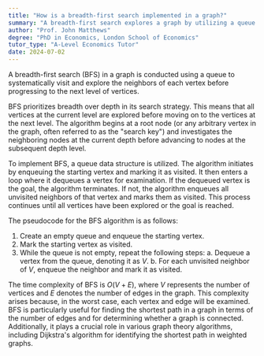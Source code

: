 ```yaml
---
title: "How is a breadth-first search implemented in a graph?"
summary: "A breadth-first search explores a graph by utilizing a queue to visit each vertex's neighbors before advancing to the next level, ensuring systematic exploration of all connected nodes."
author: "Prof. John Matthews"
degree: "PhD in Economics, London School of Economics"
tutor_type: "A-Level Economics Tutor"
date: 2024-07-02
---
```


A breadth-first search (BFS) in a graph is conducted using a queue to systematically visit and explore the neighbors of each vertex before progressing to the next level of vertices.

BFS prioritizes breadth over depth in its search strategy. This means that all vertices at the current level are explored before moving on to the vertices at the next level. The algorithm begins at a root node (or any arbitrary vertex in the graph, often referred to as the "search key") and investigates the neighboring nodes at the current depth before advancing to nodes at the subsequent depth level.

To implement BFS, a queue data structure is utilized. The algorithm initiates by enqueuing the starting vertex and marking it as visited. It then enters a loop where it dequeues a vertex for examination. If the dequeued vertex is the goal, the algorithm terminates. If not, the algorithm enqueues all unvisited neighbors of that vertex and marks them as visited. This process continues until all vertices have been explored or the goal is reached.

The pseudocode for the BFS algorithm is as follows:

1. Create an empty queue and enqueue the starting vertex.
2. Mark the starting vertex as visited.
3. While the queue is not empty, repeat the following steps:
   a. Dequeue a vertex from the queue, denoting it as $V$.
   b. For each unvisited neighbor of $V$, enqueue the neighbor and mark it as visited.

The time complexity of BFS is $O(V + E)$, where $V$ represents the number of vertices and $E$ denotes the number of edges in the graph. This complexity arises because, in the worst case, each vertex and edge will be examined. BFS is particularly useful for finding the shortest path in a graph in terms of the number of edges and for determining whether a graph is connected. Additionally, it plays a crucial role in various graph theory algorithms, including Dijkstra's algorithm for identifying the shortest path in weighted graphs.
    